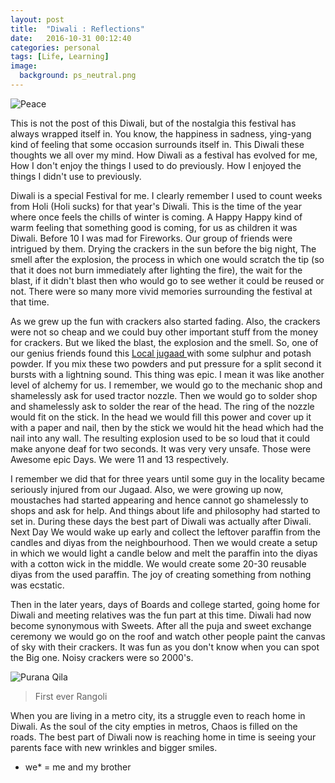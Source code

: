```yaml
---
layout: post
title:  "Diwali : Reflections"
date:   2016-10-31 00:12:40
categories: personal
tags: [Life, Learning]
image:
  background: ps_neutral.png
---
```


<img src="http://i.imgur.com/pB5QFHM.jpg" alt="Peace">

This is not the post of this Diwali, but of the nostalgia this festival has always wrapped itself in. You know, the happiness in sadness,  ying-yang kind of feeling that some occasion surrounds itself in. This Diwali these thoughts we all over my mind. How Diwali as a festival has evolved for me, How I don't enjoy the things I used to do previously. How I enjoyed the things I didn't use to previously.

Diwali is a special Festival for me. I clearly remember I used to count weeks from Holi (Holi sucks) for that year's Diwali. This is the time of the year where once feels the chills of winter is coming. A Happy Happy kind of warm feeling that something good is coming, for us as children it was Diwali. Before 10 I was mad for Fireworks. Our group of friends were intrigued by them. Drying the crackers in the sun before the big night, The smell after the explosion, the process in which one would scratch the tip (so that it does not burn immediately after lighting the fire), the wait for the blast, if it didn't blast then who would go to see wether it could be reused or not. There were so many more vivid memories surrounding the festival at that time.  

As we grew up the fun with crackers also started fading. Also, the crackers were not so cheap and we could buy other important stuff from the money for crackers. But we liked the blast, the explosion and the smell. So, one of our genius friends found this <a href ="https://www.youtube.com/watch?v=2F__Z3-3JKg"> Local jugaad </a>with some sulphur and potash powder. If you mix these two powders and put pressure for a split second it bursts with a lightning sound. This thing was epic. I mean it was like another level of alchemy for us. I remember, we would go to the mechanic shop and shamelessly ask for used tractor nozzle. Then we would go to solder shop and shamelessly ask to solder the rear of the head. The ring of the nozzle would fit on the stick. In the head we would fill this power and cover up it with a paper and nail, then by the stick we would hit the head which had the nail into any wall. The resulting explosion used to be so loud that it could make anyone deaf for two seconds. It was very very unsafe. Those were Awesome epic Days. We were 11 and 13 respectively.

I remember we did that for three years until some guy in the locality became seriously injured from our Jugaad. Also, we were growing up now, moustaches had started appearing and hence cannot go shamelessly to shops and ask for help. And things about life and philosophy had started to set in.
During these days the best part of Diwali was actually after Diwali. Next Day We would wake up early and collect the leftover paraffin  from the candles and diyas from the neighbourhood. Then we would create a setup in which we would light a candle below and melt the paraffin into the diyas with a cotton wick in the middle. We would create some 20-30 reusable diyas from the used paraffin. The joy of creating something from nothing was ecstatic.

Then in the later years, days of Boards and college started, going home for Diwali and meeting relatives was the fun part at this time. Diwali had now become synonymous with Sweets. After all the puja and sweet exchange ceremony we would go on the roof and watch other people paint the canvas of sky with their crackers. It was fun as you don't know when you can spot the Big one. Noisy crackers were so 2000's.

<img src="http://i.imgur.com/fMyQLrB.jpg" alt="Purana Qila">

>First ever Rangoli

When you are living in a metro city, its a struggle even to reach home in Diwali. As the soul of the city empties in metros, Chaos is filled on the roads. The best part of Diwali now is reaching home in time is seeing your parents face with new wrinkles and bigger smiles.

- we* =  me and my brother
